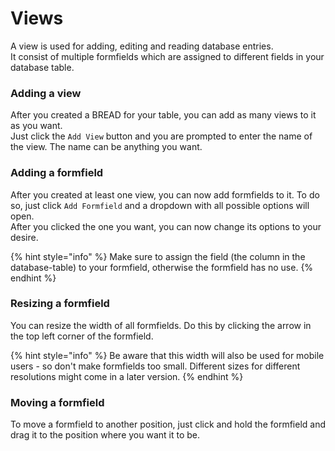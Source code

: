 # Views

A view is used for adding, editing and reading database entries.  
It consist of multiple formfields which are assigned to different fields in your database table.

### Adding a view

After you created a BREAD for your table, you can add as many views to it as you want.  
Just click the `Add View` button and you are prompted to enter the name of the view. The name can be anything you want.

### Adding a formfield

After you created at least one view, you can now add formfields to it. To do so, just click `Add Formfield` and a dropdown with all possible options will open.  
After you clicked the one you want, you can now change its options to your desire.

{% hint style="info" %}
Make sure to assign the field \(the column in the database-table\) to your formfield, otherwise the formfield has no use.
{% endhint %}

### Resizing a formfield

You can resize the width of all formfields. Do this by clicking the arrow in the top left corner of the formfield.

{% hint style="info" %}
Be aware that this width will also be used for mobile users - so don't make formfields too small. Different sizes for different resolutions might come in a later version.
{% endhint %}

### Moving a formfield

To move a formfield to another position, just click and hold the formfield and drag it to the position where you want it to be.

